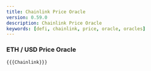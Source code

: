```yaml
---
title: Chainlink Price Oracle
version: 0.59.0
description: Chainlink Price Oracle
keywords: [defi, chainlink, price, oracle, oracles]
---
```


### ETH / USD Price Oracle

```solidity
{{{Chainlink}}}
```
